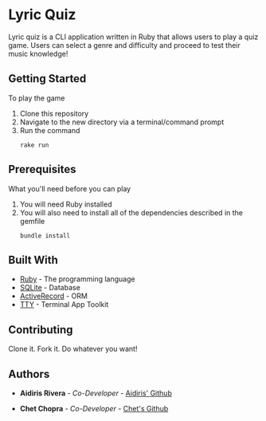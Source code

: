 # Lyric Quiz

Lyric quiz is a CLI application written in Ruby that allows users to play a quiz game. 
Users can select a genre and difficulty and proceed to test their music
knowledge!

## Getting Started

To play the game
1. Clone this repository
2. Navigate to the new directory via a terminal/command prompt
3. Run the command 
    ```
    rake run
    ```

## Prerequisites

What you'll need before you can play
1. You will need Ruby installed 
2. You will also need to install all of the dependencies described in the gemfile
    ```
    bundle install
    ```

## Built With

* [Ruby](https://www.ruby-lang.org/en/) - The programming language
* [SQLite](hhttps://www.sqlite.org/index.html) - Database
* [ActiveRecord](https://guides.rubyonrails.org/active_record_basics.html) - ORM
* [TTY](https://piotrmurach.github.io/tty/) - Terminal App Toolkit

## Contributing

Clone it. Fork it. Do whatever you want!

## Authors

* **Aidiris Rivera** - *Co-Developer* - [Aidiris' Github](https://github.com/AidiRi)

* **Chet Chopra** - *Co-Developer* - [Chet's Github](https://github.com/chetchopra)


